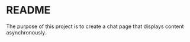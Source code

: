 # README

The purpose of this project is to create a chat page that displays content asynchronously.
